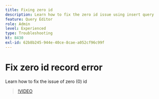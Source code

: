 ```yaml
---
title: Fixing zero id
description: Learn how to fix the zero id issue using insert query
feature: Query Editor
role: Admin
level: Experienced
type: Troubleshooting
kt: 8430
exl-id: 62b8b245-944e-40ce-8cae-a052cf96c99f
---
```

# Fix zero id record error

Learn how to fix the issue of zero (0) id

>[!VIDEO](https://video.tv.adobe.com/v/335987?quality=12)
